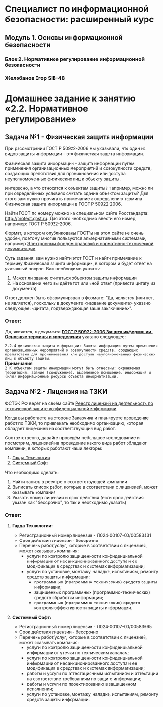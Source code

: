 # Специалист по информационной безопасности: расширенный курс
## Модуль 1. Основы информационной безопасности
### Блок 2. Нормативное регулирование информационной безопасности
### Желобанов Егор SIB-48

# Домашнее задание к занятию «2.2. Нормативное регулирование»

## Задача №1 - Физическая защита информации

При рассмотрении ГОСТ Р 50922-2006 мы указывали, что один из видов защиты информации - это физическая защита информации.

Физическая защита информации - защита информации путем применения организационных мероприятий и совокупности средств, создающих препятствия для проникновения или доступа неуполномоченных физических лиц к объекту защиты.

Интересно, а что относится к объектам защиты? Например, можно ли при определённых условиях считать здание объектом защиты? Для этого вам нужно прочитать примечание к определению термина Физическая защита информации в ГОСТ Р 50922-2006.

Найти ГОСТ по номеру можно на специальном сайте Росстандарта: http://protect.gost.ru. Для этого необходимо ввести его номер, например: ГОСТ Р 50922-2006.

Формат, в котором опубликованы ГОСТ'ы на этом сайте не очень удобен, поэтому многие пользуются альтернативными системами, например [Электронным фондом правовой и нормативно-технической документации](http://docs.cntd.ru).

Суть задания: вам нужно найти этот ГОСТ и найти примечание к термину Физическая защита информации, в котором и будет ответ на указанный вопрос. Вам необходимо указать:
1. Может ли здание считаться объектом защиты информации
1. На основании чего вы даёте тот или иной ответ (привести цитату из документа)

Ответ должен быть сформулирован в формате: "Да, является (или нет, не является), поскольку в документе <название документа> указано следующее: <цитата, подтверждающая ваше заключение>".

### Ответ:

Да, является, в документе **[ГОСТ Р 50922-2006 Защита информации. Основные термины и определения](assets/ГОСТ_Р_50922-2006.pdf)** указано следующее:  

`2.2.4 физическая защита информации: Защита информации путем применения организационных мероприятий и совокупности средств, создающих препятствия для проникновения или доступа неуполномоченных физических лиц к объекту защиты.`  
**Примечания**  
`2 К объектам защиты информации могут быть отнесены: охраняемая территория, здание (сооружение), выделенное помещение, информация и (или) информационные ресурсы объекта информатизации.`  

## Задача №2 - Лицензия на ТЗКИ

ФСТЭК РФ ведёт на своём сайте [Реестр лицензий на деятельность по технической защите конфиденциальной информации](https://reestr.fstec.ru/)

Когда вы работаете на стороне Заказчика и планируете проведение работ по ТЗКИ, то привлекать необходимо организацию, которая обладает лицензией на соответствующий вид работ.

Соответственно, давайте проведём небольшое исследование и посмотрим, лицензией на проведение какого вида работ обладают компании, в которых работают наши лекторы:

1. [Гарда Технологии](https://gardatech.ru)
1. [Системный Софт](https://www.syssoft.ru)

Что необходимо сделать:
1. Найти запись в реестре о соответствующей компании
1. Выписать список работ, которые в соответствии с лицензией, может оказывать компания
1. Указать номер лицензии и срок действия (если срок действия указан как "бессрочно", то так и необходимо указать)

### Ответ:

1. **Гарда Технологии:**
	* Регистрационный номер лицензии - Л024-00107-00/00583431
	* Срок действия лицензии - бессрочно
	* Перечень работ/услуг, которые в соответствии с лицензией, может оказывать компания:
		* услуги по контролю защищенности конфиденциальной информации от несанкционированного доступа и ее модификации в средствах и системах информатизации;
		* услуги по установке, монтажу, наладке, испытаниям, ремонту средств защиты информации:
			* программных (программно-технических) средств защиты информации;
			* защищенных программных (программно-технических) средств обработки информации;
			* программных (программно-технических) средств контроля эффективности защиты информации.

2. **Системный Софт:**
	* Регистрационный номер лицензии - Л024-00107-00/00583665
	* Срок действия лицензии - бессрочно
	* Перечень работ/услуг, которые в соответствии с лицензией, может оказывать компания:
		* услуги по контролю защищенности конфиденциальной информации от утечки по техническим каналам;
		* услуги по контролю защищенности конфиденциальной информации от несанкционированного доступа и ее модификации в средствах и системах информатизации;
		* работы и услуги по аттестационным испытаниям и аттестации на соответствие требованиям по защите информации;
		* работы и услуги по проектированию в защищенном исполнении;
		* услуги по установке, монтажу, наладке, испытаниям, ремонту средств защиты информации.
